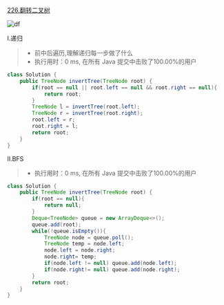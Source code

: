 [226.翻转二叉树](https://leetcode-cn.com/problems/invert-binary-tree/solution/dong-hua-yan-shi-liang-chong-shi-xian-226-fan-zhua/)

![df](https://pic.leetcode-cn.com/0f91f7cbf5740de86e881eb7427c6c3993f4eca3624ca275d71e21c5e3e2c550-226_2.gif)



Ⅰ.递归

> - 前中后遍历,理解递归每一步做了什么
> - 执行用时：0 ms, 在所有 Java 提交中击败了100.00%的用户

```java
class Solution {
    public TreeNode invertTree(TreeNode root) {
        if(root == null || root.left == null && root.right == null){
            return root;
        }
        TreeNode l = invertTree(root.left);
        TreeNode r = invertTree(root.right);
        root.left = r;
        root.right = l;
        return root;
    }
}
```

Ⅱ.BFS

>- 执行用时：0 ms, 在所有 Java 提交中击败了100.00%的用户

```java
class Solution {
    public TreeNode invertTree(TreeNode root) {
        if(root == null){
            return null;
        }
        Deque<TreeNode> queue = new ArrayDeque<>();
        queue.add(root);
        while(!queue.isEmpty()){
            TreeNode node = queue.poll();
            TreeNode temp = node.left;
            node.left = node.right;
            node.right= temp;
            if(node.left != null) queue.add(node.left);
            if(node.right!= null) queue.add(node.right);
        }
        return root;
    }
}
```

